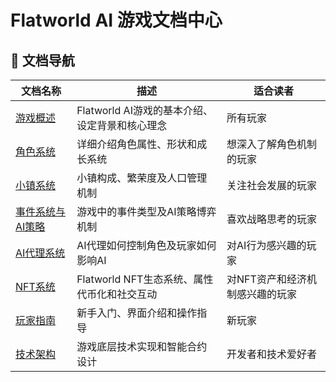 # Flatworld AI 游戏文档中心


## 🧭 文档导航

| 文档名称 | 描述 | 适合读者 |
|--------|------|---------|
| [游戏概述](/zh-cn/Guide/GameOverview.md) | Flatworld AI游戏的基本介绍、设定背景和核心理念 | 所有玩家 |
| [角色系统](/zh-cn/Guide/CharacterSystem.md) | 详细介绍角色属性、形状和成长系统 | 想深入了解角色机制的玩家 |
| [小镇系统](/zh-cn/Guide/TownSystem.md) | 小镇构成、繁荣度及人口管理机制 | 关注社会发展的玩家 |
| [事件系统与AI策略](/zh-cn/Guide/EventSystem.md) | 游戏中的事件类型及AI策略博弈机制 | 喜欢战略思考的玩家 |
| [AI代理系统](/zh-cn/Guide/AIAgentSystem.md) | AI代理如何控制角色及玩家如何影响AI | 对AI行为感兴趣的玩家 |
| [NFT系统](/zh-cn/Guide/NFT.md) | Flatworld NFT生态系统、属性代币化和社交互动 | 对NFT资产和经济机制感兴趣的玩家 |
| [玩家指南](/zh-cn/Guide/PlayerGuide.md) | 新手入门、界面介绍和操作指导 | 新玩家 |
| [技术架构](/zh-cn/Guide/TechnicalArchitecture.md) | 游戏底层技术实现和智能合约设计 | 开发者和技术爱好者 |